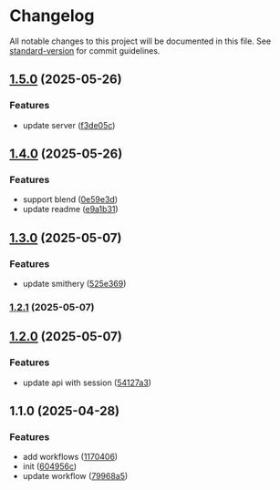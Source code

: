 # Changelog

All notable changes to this project will be documented in this file. See [standard-version](https://github.com/conventional-changelog/standard-version) for commit guidelines.

## [1.5.0](https://github.com/c-rick/jimeng-mcp/compare/v1.4.0...v1.5.0) (2025-05-26)


### Features

* update server ([f3de05c](https://github.com/c-rick/jimeng-mcp/commit/f3de05c439d833d642a1e71d604227bbc3aa725a))

## [1.4.0](https://github.com/c-rick/jimeng-mcp/compare/v1.3.0...v1.4.0) (2025-05-26)


### Features

* support blend ([0e59e3d](https://github.com/c-rick/jimeng-mcp/commit/0e59e3db543bdcceb91d6f80769d3ad6c6d54433))
* update readme ([e9a1b31](https://github.com/c-rick/jimeng-mcp/commit/e9a1b31a478bae812c9316c2f7e70363f6d30b4b))

## [1.3.0](https://github.com/c-rick/jimeng-mcp/compare/v1.2.1...v1.3.0) (2025-05-07)


### Features

* update smithery ([525e369](https://github.com/c-rick/jimeng-mcp/commit/525e369d1b10b2c67155771d7064041b70cd5df6))

### [1.2.1](https://github.com/c-rick/jimeng-mcp/compare/v1.2.0...v1.2.1) (2025-05-07)

## [1.2.0](https://github.com/c-rick/jimeng-mcp/compare/v1.1.0...v1.2.0) (2025-05-07)


### Features

* update api with session ([54127a3](https://github.com/c-rick/jimeng-mcp/commit/54127a3290d8908f3e2edbd570411bc48594c760))

## 1.1.0 (2025-04-28)


### Features

* add workflows ([1170406](https://github.com/c-rick/jimeng-mcp/commit/117040652848600be10e68bd72da333ff89c8b2e))
* init ([604956c](https://github.com/c-rick/jimeng-mcp/commit/604956c8a6b0bc4aef0ba612bbdb9c60f620073f))
* update workflow ([79968a5](https://github.com/c-rick/jimeng-mcp/commit/79968a5d9cbb765f39217be23fb1e08f0e67400e))
